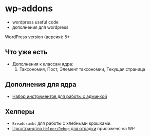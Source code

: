 # wp-addons

* wordpress useful code
* дополнения для wordpress


WordPress version (версия): 5+


## Что уже есть

* Дополнения к классам ядра:
  1. Таксономия, Пост, Элемент таксономии, Текущая страница


## Дополнения для ядра

* [Набор инструментов для работы с админкой](src/Core/Admin/README.md)


## Хелперы 

* `Breadcrumbs` для работы с хлебными крошками.
* [Пространство `Helper/Debug` для отладки](src/Helper/Debug/README.md) приложеня на WP 